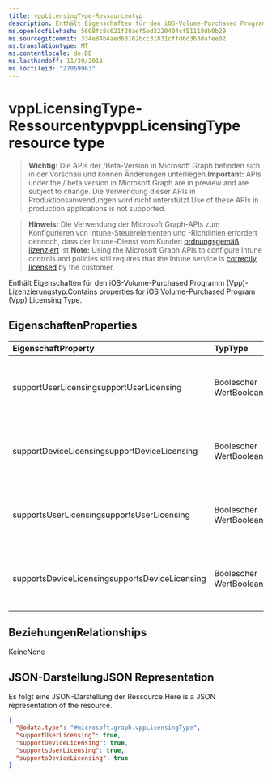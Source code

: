 ```yaml
---
title: vppLicensingType-Ressourcentyp
description: Enthält Eigenschaften für den iOS-Volume-Purchased Programm (Vpp)-Lizenzierungstyp.
ms.openlocfilehash: 5608fc8c621f28aef5ed3220404cf51118db0b29
ms.sourcegitcommit: 334e84b4aed63162bcc31831cffd6d363dafee02
ms.translationtype: MT
ms.contentlocale: de-DE
ms.lasthandoff: 11/29/2018
ms.locfileid: "27059963"
---
```

# <a name="vpplicensingtype-resource-type"></a><span data-ttu-id="56faf-103">vppLicensingType-Ressourcentyp</span><span class="sxs-lookup"><span data-stu-id="56faf-103">vppLicensingType resource type</span></span>

> <span data-ttu-id="56faf-104">**Wichtig:** Die APIs der /Beta-Version in Microsoft Graph befinden sich in der Vorschau und können Änderungen unterliegen.</span><span class="sxs-lookup"><span data-stu-id="56faf-104">**Important:** APIs under the / beta version in Microsoft Graph are in preview and are subject to change.</span></span> <span data-ttu-id="56faf-105">Die Verwendung dieser APIs in Produktionsanwendungen wird nicht unterstützt.</span><span class="sxs-lookup"><span data-stu-id="56faf-105">Use of these APIs in production applications is not supported.</span></span>

> <span data-ttu-id="56faf-106">**Hinweis:** Die Verwendung der Microsoft Graph-APIs zum Konfigurieren von Intune-Steuerelementen und -Richtlinien erfordert dennoch, dass der Intune-Dienst vom Kunden [ordnungsgemäß lizenziert](https://go.microsoft.com/fwlink/?linkid=839381) ist.</span><span class="sxs-lookup"><span data-stu-id="56faf-106">**Note:** Using the Microsoft Graph APIs to configure Intune controls and policies still requires that the Intune service is [correctly licensed](https://go.microsoft.com/fwlink/?linkid=839381) by the customer.</span></span>

<span data-ttu-id="56faf-107">Enthält Eigenschaften für den iOS-Volume-Purchased Programm (Vpp)-Lizenzierungstyp.</span><span class="sxs-lookup"><span data-stu-id="56faf-107">Contains properties for iOS Volume-Purchased Program (Vpp) Licensing Type.</span></span>
## <a name="properties"></a><span data-ttu-id="56faf-108">Eigenschaften</span><span class="sxs-lookup"><span data-stu-id="56faf-108">Properties</span></span>
|<span data-ttu-id="56faf-109">Eigenschaft</span><span class="sxs-lookup"><span data-stu-id="56faf-109">Property</span></span>|<span data-ttu-id="56faf-110">Typ</span><span class="sxs-lookup"><span data-stu-id="56faf-110">Type</span></span>|<span data-ttu-id="56faf-111">Beschreibung</span><span class="sxs-lookup"><span data-stu-id="56faf-111">Description</span></span>|
|:---|:---|:---|
|<span data-ttu-id="56faf-112">supportUserLicensing</span><span class="sxs-lookup"><span data-stu-id="56faf-112">supportUserLicensing</span></span>|<span data-ttu-id="56faf-113">Boolescher Wert</span><span class="sxs-lookup"><span data-stu-id="56faf-113">Boolean</span></span>|<span data-ttu-id="56faf-114">Gibt an, ob das Programm den Benutzerlizenzierungstyp unterstützt.</span><span class="sxs-lookup"><span data-stu-id="56faf-114">Whether the program supports the user licensing type.</span></span>|
|<span data-ttu-id="56faf-115">supportDeviceLicensing</span><span class="sxs-lookup"><span data-stu-id="56faf-115">supportDeviceLicensing</span></span>|<span data-ttu-id="56faf-116">Boolescher Wert</span><span class="sxs-lookup"><span data-stu-id="56faf-116">Boolean</span></span>|<span data-ttu-id="56faf-117">Gibt an, ob das Programm den Gerätelizenzierungstyp unterstützt.</span><span class="sxs-lookup"><span data-stu-id="56faf-117">Whether the program supports the device licensing type.</span></span>|
|<span data-ttu-id="56faf-118">supportsUserLicensing</span><span class="sxs-lookup"><span data-stu-id="56faf-118">supportsUserLicensing</span></span>|<span data-ttu-id="56faf-119">Boolescher Wert</span><span class="sxs-lookup"><span data-stu-id="56faf-119">Boolean</span></span>|<span data-ttu-id="56faf-120">Gibt an, ob das Programm den Benutzerlizenzierungstyp unterstützt.</span><span class="sxs-lookup"><span data-stu-id="56faf-120">Whether the program supports the user licensing type.</span></span>|
|<span data-ttu-id="56faf-121">supportsDeviceLicensing</span><span class="sxs-lookup"><span data-stu-id="56faf-121">supportsDeviceLicensing</span></span>|<span data-ttu-id="56faf-122">Boolescher Wert</span><span class="sxs-lookup"><span data-stu-id="56faf-122">Boolean</span></span>|<span data-ttu-id="56faf-123">Gibt an, ob das Programm den Gerätelizenzierungstyp unterstützt.</span><span class="sxs-lookup"><span data-stu-id="56faf-123">Whether the program supports the device licensing type.</span></span>|

## <a name="relationships"></a><span data-ttu-id="56faf-124">Beziehungen</span><span class="sxs-lookup"><span data-stu-id="56faf-124">Relationships</span></span>
<span data-ttu-id="56faf-125">Keine</span><span class="sxs-lookup"><span data-stu-id="56faf-125">None</span></span>
## <a name="json-representation"></a><span data-ttu-id="56faf-126">JSON-Darstellung</span><span class="sxs-lookup"><span data-stu-id="56faf-126">JSON Representation</span></span>
<span data-ttu-id="56faf-127">Es folgt eine JSON-Darstellung der Ressource.</span><span class="sxs-lookup"><span data-stu-id="56faf-127">Here is a JSON representation of the resource.</span></span>
<!-- {
  "blockType": "resource",
  "@odata.type": "microsoft.graph.vppLicensingType"
}
-->
``` json
{
  "@odata.type": "#microsoft.graph.vppLicensingType",
  "supportUserLicensing": true,
  "supportDeviceLicensing": true,
  "supportsUserLicensing": true,
  "supportsDeviceLicensing": true
}
```





